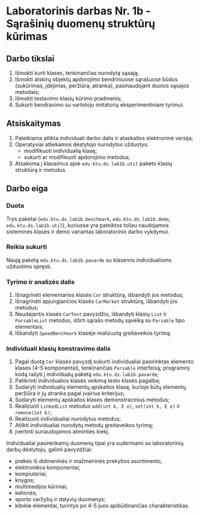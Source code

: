 # Laboratorinis darbas Nr. 1b - Sąrašinių duomenų struktūrų kūrimas

## Darbo tikslai

1. Išmokti kurti klases, tenkinančias nurodytą sąsają;
2. Išmokti atskirų objektų apdorojimo bendriniuose sąrašuose būdus (sukūrimas,
įdėjimas, peržiūra, atranka), pasinaudojant duotos sąsajos metodais;
3. Išmokti testavimo klasių kūrimo pradmenis;
4. Sukurti bendravimo su vartotoju imitatorių eksperimentiniam tyrimui.

## Atsiskaitymas

1. Pateikiama atlikta individuali darbo dalis ir ataskaitos elektroninė versija;
2. Operatyviai atliekamos dėstytojo nurodytos užduotys:
   * modifikuoti individualią klasę;
   * sukurti ar modifikuoti apdorojimo metodus;
3. Atsakoma į klausimus apie `edu.ktu.ds.lab1b.util` paketo klasių struktūrą ir
metodus.

## Darbo eiga

### Duota

Trys paketai (`edu.ktu.ds.lab1b.benchmark`, `edu.ktu.ds.lab1b.demo`,
`edu.ktu.ds.lab1b.util`), kuriuose yra pateiktos toliau naudojamos sisteminės
klasės ir demo variantas laboratorinio darbo vykdymui.

### Reikia sukurti

Naują paketą `edu.ktu.ds.lab1b.pavarde` su klasėmis individualioms
užduotims spręsti.

### Tyrimo ir analizės dalis

1. Išnagrinėti elementarios klasės `Car` struktūrą, išbandyti jos metodus;
2. Išnagrinėti apjungiančios klasės `CarMarket` struktūrą, išbandyti jos metodus;
3. Naudajantis klasės `CarTest` pavyzdžiu, išbandyti klasių `List` ir `ParsableList`
metodus, ištirti sąrašo metodų sąveiką su `Parsable` tipo elementais;
4. Išbandyti `SpeedBenchmark` klasėje realizuotą greitaveikos tyrimą.

### Individuali klasių konstravimo dalis

1. Pagal duotą `Car` klasės pavyzdį sukurti individualiai pasirinktas elemento
klases (4-5 komponentai), tenkinančias `Parsable` interfeisą; programinį
kodą rašyti į individualų paketą `edu.ktu.ds.lab1b.pavarde`;
2. Patikrinti individualios klasės veikimą testo klasės pagalba;
3. Sudaryti individualių elementų apskaitos klasę, kurioje būtų elementų
peržiūra ir jų atranka pagal įvairius kriterijus;
4. Sudaryti elementų apskaitos klasės demonstracinius metodus;
5. Realizuoti `LinkedList` metodus `add(int k, E e)`, `set(int k, E e)` ir
`remove(int k)`; 
6. Realizuoti individualiai nurodytus metodus;
7. Atlikti individualiai nurodytų metodų greitaveikos tyrimą;
8. Įvertinti sunaudojamos atminties kiekį.

Individualiai pasirenkamų duomenų tipai yra suderinami su laboratorinių darbų
dėstytoju, galimi pavyzdžiai:

* prekės iš didmeninės ir mažmeninės prekybos asortimento;
* elektronikos komponentai;
* kompiuteriai;
* knygos;
* multimedijos kūriniai;
* kelionės;
* sporto varžybų ir dalyvių duomenys;
* kitokie elementai, turintys po 4-5 juos apibūdinančias charakteristikas.
 